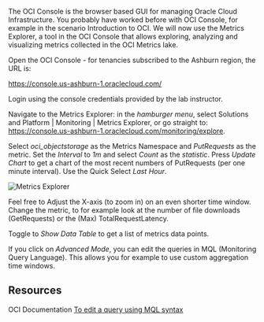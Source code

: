 The OCI Console is the browser based GUI for managing Oracle Cloud Infrastructure. You probably have worked before with OCI Console, for example in the scenario Introduction to OCI. We will now use the Metrics Explorer, a tool in the OCI Console that allows exploring, analyzing and visualizing metrics collected in the OCI Metrics lake.

Open the OCI Console - for tenancies subscribed to the Ashburn region, the URL is:

https://console.us-ashburn-1.oraclecloud.com/

Login using the console credentials provided by the lab instructor.

Navigate to the Metrics Explorer: in the *hamburger menu*, select Solutions and Platform | Monitoring | Metrics Explorer, or go straight to: https://console.us-ashburn-1.oraclecloud.com/monitoring/explore.

Select *oci_objectstorage* as the Metrics Namespace and *PutRequests* as the metric. Set the *Interval* to *1m* and select *Count* as the *statistic*. Press *Update Chart* to get a chart of the most recent numbers of PutRequests (per one minute interval). Use the Quick Select *Last Hour*.

![Metrics Explorer](/RedExpertAlliance/courses/oci-course/introduction-to-oci/assets/oci-metrics-explorer.png)

Feel free to Adjust the X-axis (to zoom in) on an even shorter time window. Change the metric, to for example look at the number of file downloads (GetRequests) or the (Max) TotalRequestLatency.

Toggle to *Show Data Table* to get a list of metrics data points. 

If you click on *Advanced Mode*, you can edit the queries in MQL (Monitoring Query Language). This allows you for example to use custom aggregation time windows.

## Resources

OCI Documentation [To edit a query using MQL syntax](https://docs.cloud.oracle.com/en-us/iaas/Content/Monitoring/Tasks/buildingqueries.htm#MQLEdit)

